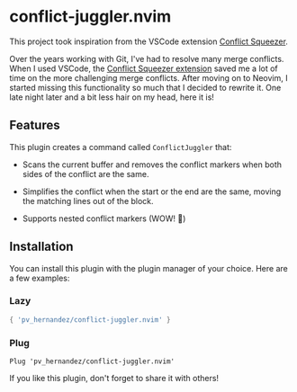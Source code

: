 # conflict-juggler.nvim

This project took inspiration from the VSCode extension [Conflict Squeezer](https://github.com/angelo-mollame/conflict-squeezer).

Over the years working with Git, I've had to resolve many merge conflicts. When I used VSCode, the [Conflict Squeezer extension](https://marketplace.visualstudio.com/items?itemName=angelomollame.conflict-squeezer) saved me a lot of time on the more challenging merge conflicts. After moving on to Neovim, I started missing this functionality so much that I decided to rewrite it. One late night later and a bit less hair on my head, here it is!

## Features

This plugin creates a command called `ConflictJuggler` that:

- Scans the current buffer and removes the conflict markers when both sides of the conflict are the same.

- Simplifies the conflict when the start or the end are the same, moving the matching lines out of the block.

- Supports nested conflict markers (WOW! 🤩)

## Installation

You can install this plugin with the plugin manager of your choice. Here are a few examples:

### Lazy

```lua
{ 'pv_hernandez/conflict-juggler.nvim' }
```

### Plug

```vim
Plug 'pv_hernandez/conflict-juggler.nvim'
```

If you like this plugin, don't forget to share it with others!

